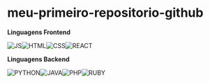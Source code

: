 # meu-primeiro-repositorio-github

**Linguagens Frontend**

![JS](https://skillicons.dev/icons?i=js)![HTML](https://skillicons.dev/icons?i=html)![CSS](https://skillicons.dev/icons?i=css)![REACT](https://skillicons.dev/icons?i=react)

**Linguagens Backend**

![PYTHON](https://skillicons.dev/icons?i=python)![JAVA](https://skillicons.dev/icons?i=java)![PHP](https://skillicons.dev/icons?i=php)![RUBY](https://skillicons.dev/icons?i=ruby)


